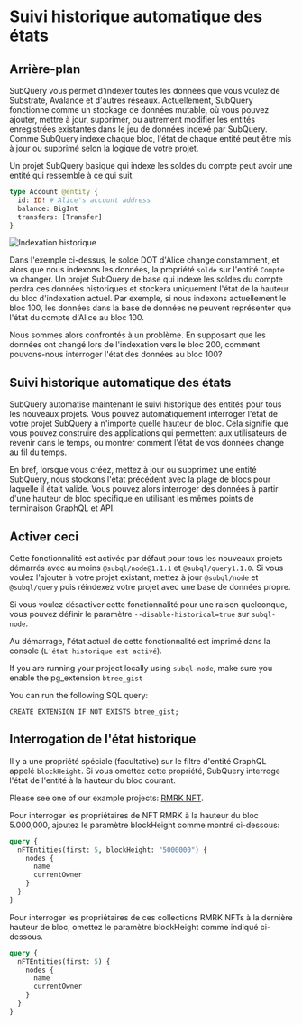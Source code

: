 # Suivi historique automatique des états

## Arrière-plan

SubQuery vous permet d'indexer toutes les données que vous voulez de Substrate, Avalance et d'autres réseaux. Actuellement, SubQuery fonctionne comme un stockage de données mutable, où vous pouvez ajouter, mettre à jour, supprimer, ou autrement modifier les entités enregistrées existantes dans le jeu de données indexé par SubQuery. Comme SubQuery indexe chaque bloc, l'état de chaque entité peut être mis à jour ou supprimé selon la logique de votre projet.

Un projet SubQuery basique qui indexe les soldes du compte peut avoir une entité qui ressemble à ce qui suit.

```graphql
type Account @entity {
  id: ID! # Alice's account address
  balance: BigInt
  transfers: [Transfer]
}
```

![Indexation historique](/assets/img/historic_indexing.png)

Dans l'exemple ci-dessus, le solde DOT d'Alice change constamment, et alors que nous indexons les données, la propriété `solde` sur l'entité `Compte` va changer. Un projet SubQuery de base qui indexe les soldes du compte perdra ces données historiques et stockera uniquement l'état de la hauteur du bloc d'indexation actuel. Par exemple, si nous indexons actuellement le bloc 100, les données dans la base de données ne peuvent représenter que l'état du compte d'Alice au bloc 100.

Nous sommes alors confrontés à un problème. En supposant que les données ont changé lors de l'indexation vers le bloc 200, comment pouvons-nous interroger l'état des données au bloc 100?

## Suivi historique automatique des états

SubQuery automatise maintenant le suivi historique des entités pour tous les nouveaux projets. Vous pouvez automatiquement interroger l'état de votre projet SubQuery à n'importe quelle hauteur de bloc. Cela signifie que vous pouvez construire des applications qui permettent aux utilisateurs de revenir dans le temps, ou montrer comment l'état de vos données change au fil du temps.

En bref, lorsque vous créez, mettez à jour ou supprimez une entité SubQuery, nous stockons l'état précédent avec la plage de blocs pour laquelle il était valide. Vous pouvez alors interroger des données à partir d'une hauteur de bloc spécifique en utilisant les mêmes points de terminaison GraphQL et API.

## Activer ceci

Cette fonctionnalité est activée par défaut pour tous les nouveaux projets démarrés avec au moins `@subql/node@1.1.1` et `@subql/query1.1.0`. Si vous voulez l'ajouter à votre projet existant, mettez à jour `@subql/node` et `@subql/query` puis réindexez votre projet avec une base de données propre.

Si vous voulez désactiver cette fonctionnalité pour une raison quelconque, vous pouvez définir le paramètre `--disable-historical=true` sur `subql-node`.

Au démarrage, l'état actuel de cette fonctionnalité est imprimé dans la console (`L'état historique est activé`).

If you are running your project locally using `subql-node`, make sure you enable the pg_extension `btree_gist`

You can run the following SQL query:
```shell
CREATE EXTENSION IF NOT EXISTS btree_gist;
```

## Interrogation de l'état historique

Il y a une propriété spéciale (facultative) sur le filtre d'entité GraphQL appelé `blockHeight`. Si vous omettez cette propriété, SubQuery interroge l'état de l'entité à la hauteur du bloc courant.

Please see one of our example projects: [RMRK NFT](https://explorer.subquery.network/subquery/subquery/rmrk-nft-historical).

Pour interroger les propriétaires de NFT RMRK à la hauteur du bloc 5.000,000, ajoutez le paramètre blockHeight comme montré ci-dessous:

```graphql
query {
  nFTEntities(first: 5, blockHeight: "5000000") {
    nodes {
      name
      currentOwner
    }
  }
}
```

Pour interroger les propriétaires de ces collections RMRK NFTs à la dernière hauteur de bloc, omettez le paramètre blockHeight comme indiqué ci-dessous.

```graphql
query {
  nFTEntities(first: 5) {
    nodes {
      name
      currentOwner
    }
  }
}
```